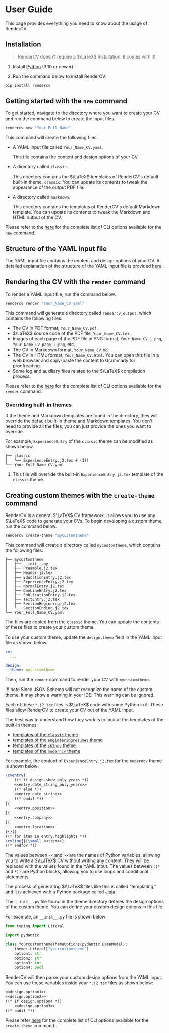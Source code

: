 # User Guide

This page provides everything you need to know about the usage of RenderCV.

## Installation

> RenderCV doesn't require a $\LaTeX$ installation; it comes with it!

1. Install [Python](https://www.python.org/downloads/) (3.10 or newer).

2. Run the command below to install RenderCV.

```bash
pip install rendercv
```

## Getting started with the `new` command

To get started, navigate to the directory where you want to create your CV and run the command below to create the input files.

```bash
rendercv new "Your Full Name"
```
This command will create the following files:

-   A YAML input file called `Your_Name_CV.yaml`.

    This file contains the content and design options of your CV.

-   A directory called `classic`.

    This directory contains the $\LaTeX$ templates of RenderCV's default built-in theme, `classic`. You can update its contents to tweak the appearance of the output PDF file.

-   A directory called `markdown`.

    This directory contains the templates of RenderCV's default Markdown template. You can update its contents to tweak the Markdown and HTML output of the CV.

Please refer to the [here](cli.md#options-of-the-rendercv-new-command) for the complete list of CLI options available for the `new` command.

## Structure of the YAML input file

The YAML input file contains the content and design options of your CV. A detailed explanation of the structure of the YAML input file is provided [here](structure_of_the_yaml_input_file.md).


## Rendering the CV with the `render` command

To render a YAML input file, run the command below.

```bash
rendercv render "Your_Name_CV.yaml"
```

This command will generate a directory called `rendercv_output`, which contains the following files:

-   The CV in PDF format, `Your_Name_CV.pdf`.
-   $\LaTeX$ source code of the PDF file, `Your_Name_CV.tex`.
-   Images of each page of the PDF file in PNG format, `Your_Name_CV_1.png`, `Your_Name_CV_page_2.png`, etc.
-   The CV in Markdown format, `Your_Name_CV.md`.
-   The CV in HTML format, `Your_Name_CV.html`. You can open this file in a web browser and copy-paste the content to Grammarly for proofreading.
-   Some log and auxiliary files related to the $\LaTeX$ compilation process.

Please refer to the [here](cli.md#options-of-the-rendercv-render-command) for the complete list of CLI options available for the `render` command.

### Overriding built-in themes

If the theme and Markdown templates are found in the directory, they will override the default built-in theme and Markdown templates. You don't need to provide all the files; you can just provide the ones you want to override.

For example, `ExperienceEntry` of the `classic` theme can be modified as shown below.

``` { .sh .no-copy }
├── classic
│   └── ExperienceEntry.j2.tex # (1)!
└── Your_Full_Name_CV.yaml
```

1.  This file will override the built-in `ExperienceEntry.j2.tex` template of the `classic` theme.


## Creating custom themes with the `create-theme` command

RenderCV is a general $\LaTeX$ CV framework. It allows you to use any $\LaTeX$ code to generate your CVs. To begin developing a custom theme, run the command below.

```bash
rendercv create-theme "mycustomtheme"
```

This command will create a directory called `mycustomtheme`, which contains the following files:

``` { .sh .no-copy }
├── mycustomtheme
│   ├── __init__.py
│   ├── Preamble.j2.tex
│   ├── Header.j2.tex
│   ├── EducationEntry.j2.tex
│   ├── ExperienceEntry.j2.tex
│   ├── NormalEntry.j2.tex
│   ├── OneLineEntry.j2.tex
│   ├── PublicationEntry.j2.tex
│   ├── TextEntry.j2.tex
│   ├── SectionBeginning.j2.tex
│   └── SectionEnding.j2.tex
└── Your_Full_Name_CV.yaml
```

The files are copied from the `classic` theme. You can update the contents of these files to create your custom theme.

To use your custom theme, update the `design.theme` field in the YAML input file as shown below.

```yaml
cv:
  ...

design:
  theme: mycustomtheme
```

Then, run the `render` command to render your CV with `mycustomtheme`.

!!! note
    Since JSON Schema will not recognize the name of the custom theme, it may show a warning in your IDE. This warning can be ignored.

Each of these `*.j2.tex` files is $\LaTeX$ code with some Python in it. These files allow RenderCV to create your CV out of the YAML input.

The best way to understand how they work is to look at the templates of the built-in themes:

- [templates of the `classic` theme](../reference/themes/classic.md#jinja-templates)
- [templates of the `engineeringresumes` theme](../reference/themes/engineeringresumes.md#jinja-templates)
- [templates of the `sb2nov` theme](../reference/themes/sb2nov.md#jinja-templates)
- [templates of the `moderncv` theme](../reference/themes/moderncv.md#jinja-templates)

For example, the content of `ExperienceEntry.j2.tex` for the `moderncv` theme is shown below:

```latex
\cventry{
    ((* if design.show_only_years *))
    <<entry.date_string_only_years>>
    ((* else *))
    <<entry.date_string>>
    ((* endif *))
}{
    <<entry.position>>
}{
    <<entry.company>>
}{
    <<entry.location>>
}{}{}
((* for item in entry.highlights *))
\cvline{}{\small <<item>>}
((* endfor *))
```

The values between `<<` and `>>` are the names of Python variables, allowing you to write a $\\LaTeX$ CV without writing any content. They will be replaced with the values found in the YAML input. The values between `((*` and `*))` are Python blocks, allowing you to use loops and conditional statements.

The process of generating $\\LaTeX$ files like this is called "templating," and it is achieved with a Python package called [Jinja](https://jinja.palletsprojects.com/en/3.1.x/).

The `__init__.py` file found in the theme directory defines the design options of the custom theme. You can define your custom design options in this file.

For example, an `__init__.py` file is shown below:

```python
from typing import Literal

import pydantic

class YourcustomthemeThemeOptions(pydantic.BaseModel):
    theme: Literal["yourcustomtheme"]
    option1: str
    option2: str
    option3: int
    option4: bool
```

RenderCV will then parse your custom design options from the YAML input. You can use these variables inside your `*.j2.tex` files as shown below:

```latex
<<design.option1>>
<<design.option2>>
((* if design.option4 *))
    <<design.option3>>
((* endif *))
```

Please refer [here](cli.md#options-of-the-rendercv-create-theme-command) for the complete list of CLI options available for the `create-theme` command.
